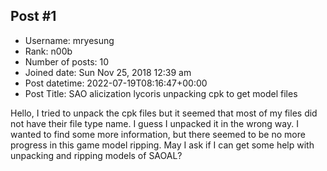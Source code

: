 ## Post #1
- Username: mryesung
- Rank: n00b
- Number of posts: 10
- Joined date: Sun Nov 25, 2018 12:39 am
- Post datetime: 2022-07-19T08:16:47+00:00
- Post Title: SAO alicization lycoris unpacking cpk to get model files

Hello,
I tried to unpack the cpk files but it seemed that most of my files did not have their file type name. I guess I unpacked it in the wrong way.
I wanted to find some more information, but there seemed to be no more progress in this game model ripping.
May I ask if I can get some help with unpacking and ripping models of SAOAL?
